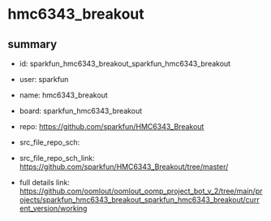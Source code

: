 # hmc6343_breakout
 
## summary 
* id: sparkfun_hmc6343_breakout_sparkfun_hmc6343_breakout
* user: sparkfun
* name: hmc6343_breakout
* board: sparkfun_hmc6343_breakout
* repo: https://github.com/sparkfun/HMC6343_Breakout



* src_file_repo_sch: 
* src_file_repo_sch_link: https://github.com/sparkfun/HMC6343_Breakout/tree/master/
* full details link: https://github.com/oomlout/oomlout_oomp_project_bot_v_2/tree/main/projects/sparkfun_hmc6343_breakout_sparkfun_hmc6343_breakout/current_version/working  







